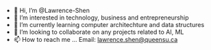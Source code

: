 - 👋 Hi, I’m @Lawrence-Shen
- 👀 I’m interested in technology, business and entrepreneurship
- 🌱 I’m currently learning computer architechture and data structures
- 💞️ I’m looking to collaborate on any projects related to AI, ML
- 📫 How to reach me ... Email: lawrence.shen@queensu.ca

<!---
Lawrence-Shen/Lawrence-Shen is a ✨ special ✨ repository because its `README.md` (this file) appears on your GitHub profile.
You can click the Preview link to take a look at your changes.
--->
